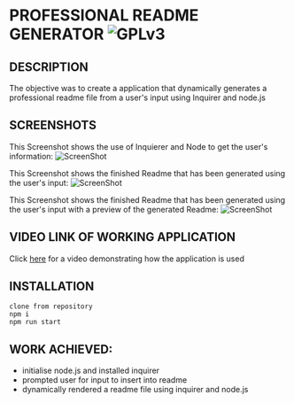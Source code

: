 # PROFESSIONAL README GENERATOR ![GPLv3](https://img.sheilds.io/static/v1?label=GPLv3&message=License&color=green)

## DESCRIPTION

The objective was to create a application that dynamically generates a professional readme file from a user's input using Inquirer and node.js

## SCREENSHOTS 

This Screenshot shows the use of Inquierer and Node to get the user's information: 
![ScreenShot](https://i.ibb.co/RYRRcwm/My-Drive-Google-Drive.png)

This Screenshot shows the finished Readme that has been generated using the user's input:
![ScreenShot](https://i.ibb.co/28NDFsC/My-Drive-Google-Drive-1.png)

This Screenshot shows the finished Readme that has been generated using the user's input with a preview of the generated Readme:
![ScreenShot](https://i.ibb.co/NNm0BD8/My-Drive-Google-Drive-2.png)
 

## VIDEO LINK OF WORKING APPLICATION

Click [here](https://drive.google.com/file/d/1TNhQg-EzGDvdfRm5Bx7WIJx-ViyxxAG7/view?usp=sharing) for a video demonstrating how the application is used

## INSTALLATION

``` 
clone from repository
npm i 
npm run start
```

## WORK ACHIEVED:

- initialise node.js and installed inquirer
- prompted user for input to insert into readme
- dynamically rendered a readme file using inquirer and node.js
